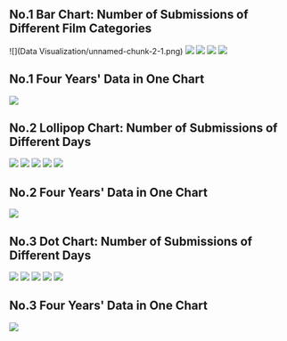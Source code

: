No.1 Bar Chart: Number of Submissions of Different Film Categories
------------------------------------------------------------------

![](Data Visualization/unnamed-chunk-2-1.png)
![](AFF%20pic/unnamed-chunk-2-2.png)
![](AFF%20pic/unnamed-chunk-2-3.png)
![](AFF%20pic/unnamed-chunk-2-4.png)
![](AFF%20pic/unnamed-chunk-2-5.png)

No.1 Four Years' Data in One Chart
-----------------------------------

![](AFF%20pic/unnamed-chunk-3-1.png)

No.2 Lollipop Chart: Number of Submissions of Different Days
------------------------------------------------------------

![](AFF%20pic/unnamed-chunk-4-1.png)
![](AFF%20pic/unnamed-chunk-4-2.png)
![](AFF%20pic/unnamed-chunk-4-3.png)
![](AFF%20pic/unnamed-chunk-4-4.png)
![](AFF%20pic/unnamed-chunk-4-5.png)

No.2 Four Years' Data in One Chart
-----------------------------------

![](AFF%20pic/unnamed-chunk-5-1.png)

No.3 Dot Chart: Number of Submissions of Different Days
-------------------------------------------------------

![](AFF%20pic/unnamed-chunk-6-1.png)
![](AFF%20pic/unnamed-chunk-6-2.png)
![](AFF%20pic/unnamed-chunk-6-3.png)
![](AFF%20pic/unnamed-chunk-6-4.png)
![](AFF%20pic/unnamed-chunk-6-5.png)

No.3 Four Years' Data in One Chart
-----------------------------------

![](AFF%20pic/unnamed-chunk-7-1.png)

